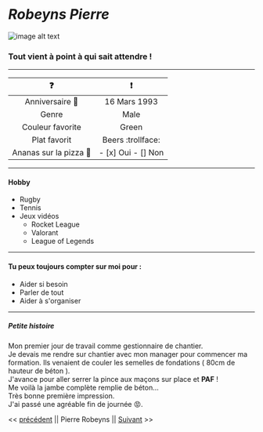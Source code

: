 # *Robeyns Pierre*
![image alt text](/pierre.png)

###  Tout vient à point à qui sait attendre !  
-----------------------------------------------


|:question:   	|:exclamation:  	|
|:-:	|:-:	|
|Anniversaire :tada:  	|16 Mars 1993  	|
|Genre   	|Male  	|
|Couleur favorite   	|Green  	|
|Plat favorit   	|Beers :trollface:  	|
|Ananas sur la pizza :pizza:   	|- [x] Oui  - [] Non	|  
---------------------------------------------------------

#### Hobby  
- Rugby
- Tennis
- Jeux vidéos
	- Rocket League
	- Valorant
	- League of Legends
----------------------------------------------------------

#### Tu peux toujours compter sur moi pour :

- Aider si besoin
- Parler de tout 
- Aider à s'organiser
--------------------------------------------------

##### Petite histoire

Mon premier jour de travail comme gestionnaire de chantier.  
Je devais me rendre sur chantier avec mon manager pour commencer
ma formation. Ils venaient de couler les semelles de fondations ( 80cm de hauteur de béton ).  
J'avance pour aller serrer la pince aux maçons sur place et **PAF** !  
Me voilà la jambe complète remplie de béton...  
Très bonne première impression.  
J'ai passé une agréable fin de journée :rage:.












<< [précédent](https://github.com/philouLeF/markdownSolo) || Pierre Robeyns || [Suivant](https://github.com/sarah-jpro/challenge-markdown/blob/main/markdown.md) >>
